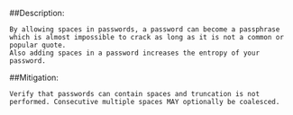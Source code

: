 ##Description:

	By allowing spaces in passwords, a password can become a passphrase which is almost impossible to crack as long as it is not a common or popular quote.
	Also adding spaces in a password increases the entropy of your password.

##Mitigation:
	
	Verify that passwords can contain spaces and truncation is not performed. Consecutive multiple spaces MAY optionally be coalesced.
